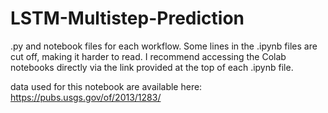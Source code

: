 # LSTM-Multistep-Prediction
.py and notebook files for each workflow. Some lines in the .ipynb files are cut off, making it harder to read. I recommend accessing the Colab notebooks directly via the link provided at the top of each .ipynb file.

data used for this notebook are available here: https://pubs.usgs.gov/of/2013/1283/
